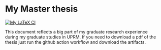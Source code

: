 # My Master thesis
[![My LaTeX CI](https://github.com/GuillermoFidalgo/master-thesis/actions/workflows/ci.yml/badge.svg)](https://github.com/GuillermoFidalgo/master-thesis/actions/workflows/ci.yml)

This document reflects a big part of my graduate research experience during my graduate studies in UPRM.
If you need to download a pdf of the thesis just run the github action workflow and download the artifacts.
